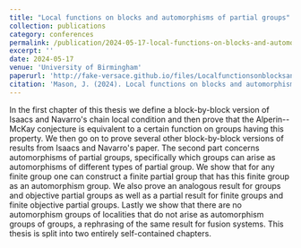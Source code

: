 ```yaml
---
title: "Local functions on blocks and automorphisms of partial groups"
collection: publications
category: conferences
permalink: /publication/2024-05-17-local-functions-on-blocks-and-automorphisms-of-partial-groups
excerpt: ''
date: 2024-05-17
venue: 'University of Birmingham'
paperurl: 'http://fake-versace.github.io/files/Localfunctionsonblocksandautomorphismsofpartialgroups.pdf'
citation: 'Mason, J. (2024). Local functions on blocks and automorphisms of partial groups. PhD thesis.'
---
```

In the first chapter of this thesis we define a block-by-block version of Isaacs and Navarro's chain local condition and then prove that the Alperin--McKay conjecture is equivalent to a certain function on groups having this property. We then go on to prove several other block-by-block versions of results from Isaacs and Navarro's paper. The second part concerns automorphisms of partial groups, specifically which groups can arise as automorphisms of different types of partial group. We show that for any finite group one can construct a finite partial group that has this finite group as an automorphism group. We also prove an analogous result for groups and objective partial groups as well as a partial result for finite groups and finite objective partial groups. Lastly we show that there are no automorphism groups of localities that do not arise as automorphism groups of groups, a rephrasing of the same result for fusion systems. This thesis is split into two entirely self-contained chapters. 
